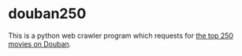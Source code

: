# douban250
This is a python web crawler program which requests for [the top 250 movies on Douban](https://movie.douban.com/top250).
